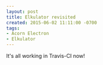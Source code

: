 ```yaml
---
layout: post
title: Elkulator revisited
created: 2015-06-02 11:11:00 -0700
tags:
- Acorn Electron
- Elkulator
---
```

It's all working in Travis-CI now!

